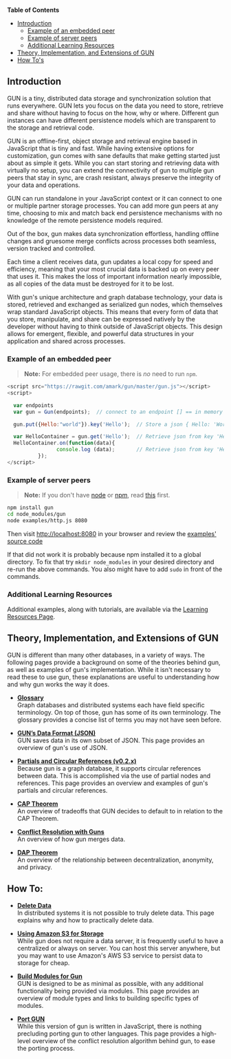 **Table of Contents**
 - [Introduction](#Introduction)
    - [Example of an embedded peer](#Example-of-an-embedded-peer)
    - [Example of server peers](#Example-of-server-peers)
    - [Additional Learning Resources](#Additional-Learning-Resources)
 - [Theory, Implementation, and Extensions of GUN](#Theory-Implementation-and-Extensions-of-GUN) 
 - [How To's](#How-To)   

## Introduction
GUN is a tiny, distributed data storage and synchronization solution that runs everywhere. GUN lets you focus on the data you need to store, retrieve and share without having to focus on the how, why or where. Different gun instances can have different persistence models which are transparent to the storage and retrieval code.

GUN is an offline-first, object storage and retrieval engine based in JavaScript that is tiny and fast. While having extensive options for customization, gun comes with sane defaults that make getting started just about as simple it gets. While you can start storing and retrieving data with virtually no setup, you can extend the connectivity of gun to multiple gun peers that stay in sync, are crash resistant, always preserve the integrity of your data and operations. 

GUN can run standalone in your JavaScript context or it can connect to one or multiple partner storage processes. You can add more gun peers at any time, choosing to mix and match back end persistence mechanisms with no knowledge of the remote persistence models required. 

Out of the box, gun makes data synchronization effortless, handling offline changes and gruesome merge conflicts across processes both seamless, version tracked and controlled.

Each time a client receives data, gun updates a local copy for speed and efficiency, meaning that your most crucial data is backed up on every peer that uses it.  This makes the loss of important information nearly impossible, as all copies of the data must be destroyed for it to be lost. 

With gun's unique architecture and graph database technology, your data is stored, retrieved and exchanged as serialized gun nodes, which themselves wrap standard JavaScript objects. This means that every form of data that you store, manipulate, and share can be expressed natively by the developer without having to think outside of JavaScript objects. This design allows for emergent, flexible, and powerful data structures in your application and shared across processes. 

### Example of an embedded peer

> **Note:**  For embedded peer usage, there is *no* need to run `npm`.

```JavaScript
<script src="https://rawgit.com/amark/gun/master/gun.js"></script>
<script>

  var endpoints
  var gun = Gun(endpoints);  // connect to an endpoint [] == in memory only

  gun.put({Hello:"world"}).key('Hello');  // Store a json { Hello: 'World'} at path 'Hello'

  var HelloContainer = gun.get('Hello');  // Retrieve json from key 'Hello' 
  HelloContainer.on(function(data){
                console.log (data);       // Retrieve json from key 'Hello' 
          });
</script>
```

### Example of server peers


> **Note:** If you don't have [node](http://nodejs.org/) or [npm](https://www.npmjs.com/), read [this](https://github.com/amark/gun/blob/master/examples/install.sh) first.

```bash
npm install gun
cd node_modules/gun
node examples/http.js 8080
```

Then visit [http://localhost:8080](http://localhost:8080) in your browser and review the [examples' source code](../blob/master/examples)

If that did not work it is probably because npm installed it to a global directory. To fix that try `mkdir node_modules` in your desired directory and re-run the above commands. You also might have to add `sudo` in front of the commands.

### Additional Learning Resources

Additional examples, along with tutorials, are available via the [Learning Resources Page](http://gun.js.org/learning.html).

## Theory, Implementation, and Extensions of GUN

GUN is different than many other databases, in a variety of ways.  The following pages provide a background on some of the theories behind gun, as well as examples of gun's implementation.  While it isn't necessary to read these to use gun, these explanations are useful to understanding how and why gun works the way it does.

 - **[Glossary](Glossary)**  
   Graph databases and distributed systems each have field specific terminology.  On top of those, gun has some of its own terminology.  The glossary provides a concise list of terms you may not have seen before.

 - **[GUN’s Data Format (JSON)](GUN’s-Data-Format-(JSON))**  
   GUN saves data in its own subset of JSON.  This page provides an overview of gun's use of JSON.

 - **[Partials and Circular References (v0.2.x)](Partials-and-Circular-References-(v0.2.x))**  
   Because gun is a graph database, it supports circular references between data.  This is accomplished via the use of partial nodes and references.  This page provides an overview and examples of gun's partials and circular references.

 - **[CAP Theorem](CAP-Theorem)**  
   An overview of tradeoffs that GUN decides to default to in relation to the CAP Theorem.

 - **[Conflict Resolution with Guns](Conflict-Resolution-with-Guns)**  
   An overview of how gun merges data.

 - **[DAP Theorem](DAP-Theorem)**  
   An overview of the relationship between decentralization, anonymity, and privacy.


## How To:
 - **[Delete Data](Delete)**  
   In distributed systems it is not possible to truly delete data.  This page explains why and how to practically delete data.
  
 - **[Using Amazon S3 for Storage](Using-Amazon-S3-for-Storage)**  
   While gun does not require a data server, it is frequently useful to have a centralized or always on server. You can host this server anywhere, but you may want to use Amazon's AWS S3 service to persist data to storage for cheap.

 - **[Build Modules for Gun](Building-Modules-for-Gun)**  
   GUN is designed to be as minimal as possible, with any additional functionality being provided via modules. This page provides an overview of module types and links to building specific types of modules.

 - **[Port GUN](Porting-GUN)**  
   While this version of gun is written in JavaScript, there is nothing precluding porting gun to other languages.  This page provides a high-level overview of the conflict resolution algorithm behind gun, to ease the porting process.